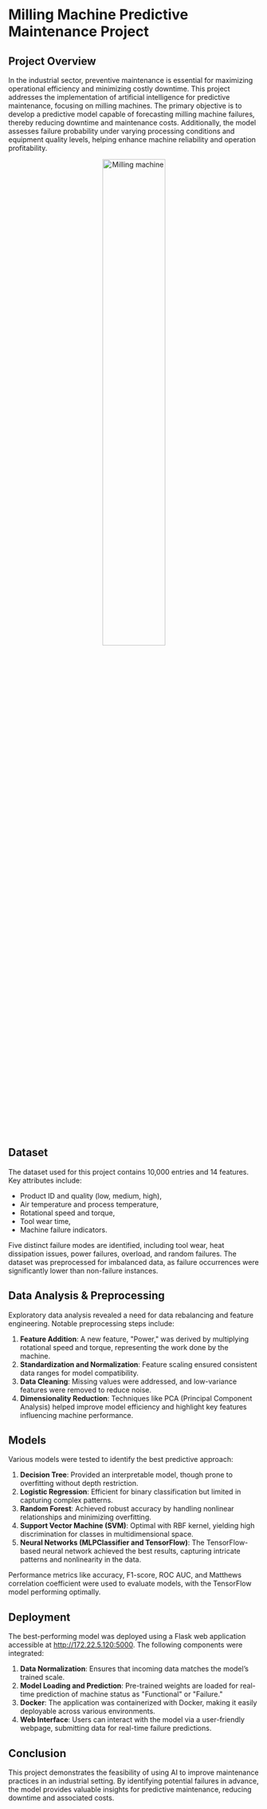 
# Milling Machine Predictive Maintenance Project

## Project Overview
In the industrial sector, preventive maintenance is essential for maximizing operational efficiency and minimizing costly downtime. This project addresses the implementation of artificial intelligence for predictive maintenance, focusing on milling machines. The primary objective is to develop a predictive model capable of forecasting milling machine failures, thereby reducing downtime and maintenance costs. Additionally, the model assesses failure probability under varying processing conditions and equipment quality levels, helping enhance machine reliability and operation profitability.

<p align="center">
  <img src="machine_fraisage.jpg" alt="Milling machine" width="50%"/>
</p>

## Dataset
The dataset used for this project contains 10,000 entries and 14 features. Key attributes include:
- Product ID and quality (low, medium, high),
- Air temperature and process temperature,
- Rotational speed and torque,
- Tool wear time,
- Machine failure indicators.

Five distinct failure modes are identified, including tool wear, heat dissipation issues, power failures, overload, and random failures. The dataset was preprocessed for imbalanced data, as failure occurrences were significantly lower than non-failure instances.

## Data Analysis & Preprocessing
Exploratory data analysis revealed a need for data rebalancing and feature engineering. Notable preprocessing steps include:
1. **Feature Addition**: A new feature, "Power," was derived by multiplying rotational speed and torque, representing the work done by the machine.
2. **Standardization and Normalization**: Feature scaling ensured consistent data ranges for model compatibility.
3. **Data Cleaning**: Missing values were addressed, and low-variance features were removed to reduce noise.
4. **Dimensionality Reduction**: Techniques like PCA (Principal Component Analysis) helped improve model efficiency and highlight key features influencing machine performance.

## Models
Various models were tested to identify the best predictive approach:
1. **Decision Tree**: Provided an interpretable model, though prone to overfitting without depth restriction.
2. **Logistic Regression**: Efficient for binary classification but limited in capturing complex patterns.
3. **Random Forest**: Achieved robust accuracy by handling nonlinear relationships and minimizing overfitting.
4. **Support Vector Machine (SVM)**: Optimal with RBF kernel, yielding high discrimination for classes in multidimensional space.
5. **Neural Networks (MLPClassifier and TensorFlow)**: The TensorFlow-based neural network achieved the best results, capturing intricate patterns and nonlinearity in the data.

Performance metrics like accuracy, F1-score, ROC AUC, and Matthews correlation coefficient were used to evaluate models, with the TensorFlow model performing optimally.

## Deployment
The best-performing model was deployed using a Flask web application accessible at http://172.22.5.120:5000. The following components were integrated:
1. **Data Normalization**: Ensures that incoming data matches the model’s trained scale.
2. **Model Loading and Prediction**: Pre-trained weights are loaded for real-time prediction of machine status as "Functional" or "Failure."
3. **Docker**: The application was containerized with Docker, making it easily deployable across various environments.
4. **Web Interface**: Users can interact with the model via a user-friendly webpage, submitting data for real-time failure predictions.

## Conclusion
This project demonstrates the feasibility of using AI to improve maintenance practices in an industrial setting. By identifying potential failures in advance, the model provides valuable insights for predictive maintenance, reducing downtime and associated costs.
